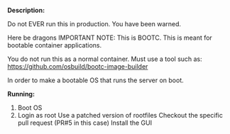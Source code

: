  **Description:**

 Do not EVER run this in production. You have been warned.

 Here be dragons
 IMPORTANT NOTE: This is BOOTC. This is meant for bootable container applications.

 You do not run this as a normal container. Must use a tool such as: 
 https://github.com/osbuild/bootc-image-builder 

 In order to make a bootable OS that runs the server on boot.

 **Running:**
 1. Boot OS
 2. Login as root
 Use a patched version of rootfiles
 Checkout the specific pull request (PR#5 in this case)
 Install the GUI
